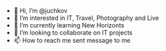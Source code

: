 - 👋 Hi, I’m @juchkov
- 👀 I’m interested in IT, Travel, Photography and Live
- 🌱 I’m currently learning New Horizonts
- 💞️ I’m looking to collaborate on IT projects
- 📫 How to reach me sent message to me

<!---
juchkov/juchkov is a ✨ special ✨ repository because its `README.md` (this file) appears on your GitHub profile.
You can click the Preview link to take a look at your changes.
--->
